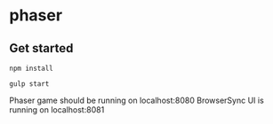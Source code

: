 # phaser
## Get started
```
npm install
```
```
gulp start
```
Phaser game should be running on localhost:8080
BrowserSync UI is running on localhost:8081
